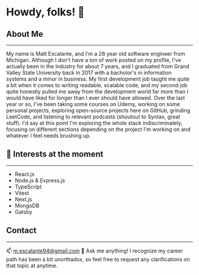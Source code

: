 # Howdy, folks! 👋

## About Me
---
My name is Matt Escalante, and I'm a 28 year old software engineer from Michigan. Although I don't have a ton of work posted on my profile, I've actually been in the industry for about 7 years, and I graduated from Grand Valley State University back in 2017 with a bacholor's in information systems and a minor in business. My first development job taught me quite a bit when it comes to writing readable, scalable code, and my second job quite honestly pulled me away from the development world far more than I would have liked for longer than I ever should have allowed. Over the last year or so, I've been taking some courses on Udemy, working on some personal projects, exploring open-source projects here on GitHub, grinding LeetCode, and listening to relevant podcasts (shoutout to Syntax, great stuff). I'd say at this point I'm exploring the whole stack indiscriminately, focusing on different sections depending on the project I'm working on and whatever I feel needs brushing up.

## 🔭 Interests at the moment
---
- React.js
- Node.js & Express.js
- TypeScript
- Vitest
- Next.js
- MongoDB
- Gatsby

## Contact
---
📫 m.escalante94@gmail.com
💬 Ask me anything! I recognize my career path has been a bit unorthadox, so feel free to request any clarifications on that topic at anytime.
